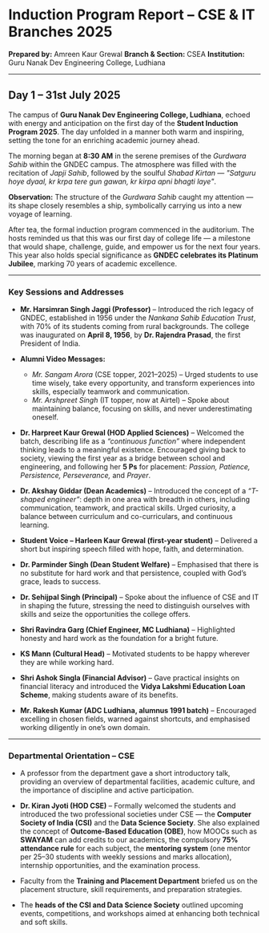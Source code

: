 # Induction Program Report – CSE & IT Branches 2025  
**Prepared by:** Amreen Kaur Grewal
**Branch & Section:** CSEA
**Institution:** Guru Nanak Dev Engineering College, Ludhiana  

---

## Day 1 – 31st July 2025  

The campus of **Guru Nanak Dev Engineering College, Ludhiana**, echoed with energy and anticipation on the first day of the **Student Induction Program 2025**. The day unfolded in a manner both warm and inspiring, setting the tone for an enriching academic journey ahead.  

The morning began at **8:30 AM** in the serene premises of the *Gurdwara Sahib* within the GNDEC campus. The atmosphere was filled with the recitation of *Japji Sahib*, followed by the soulful *Shabad Kirtan* — *"Satguru hoye dyaal, kr krpa tere gun gawan, kr kirpa apni bhagti laye"*.  

**Observation:** The structure of the *Gurdwara Sahib* caught my attention — its shape closely resembles a ship, symbolically carrying us into a new voyage of learning.  

After tea, the formal induction program commenced in the auditorium. The hosts reminded us that this was our first day of college life — a milestone that would shape, challenge, guide, and empower us for the next four years. This year also holds special significance as **GNDEC celebrates its Platinum Jubilee**, marking 70 years of academic excellence.  

---

### Key Sessions and Addresses  

- **Mr. Harsimran Singh Jaggi (Professor)** – Introduced the rich legacy of GNDEC, established in 1956 under the *Nankana Sahib Education Trust*, with 70% of its students coming from rural backgrounds. The college was inaugurated on **April 8, 1956**, by **Dr. Rajendra Prasad**, the first President of India.  

- **Alumni Video Messages:**  
  - *Mr. Sangam Arora* (CSE topper, 2021–2025) – Urged students to use time wisely, take every opportunity, and transform experiences into skills, especially teamwork and communication.  
  - *Mr. Arshpreet Singh* (IT topper, now at Airtel) – Spoke about maintaining balance, focusing on skills, and never underestimating oneself.  

- **Dr. Harpreet Kaur Grewal (HOD Applied Sciences)** – Welcomed the batch, describing life as a *“continuous function”* where independent thinking leads to a meaningful existence. Encouraged giving back to society, viewing the first year as a bridge between school and engineering, and following her **5 Ps** for placement: *Passion, Patience, Persistence, Perseverance,* and *Prayer*.  

- **Dr. Akshay Giddar (Dean Academics)** – Introduced the concept of a *“T-shaped engineer”*: depth in one area with breadth in others, including communication, teamwork, and practical skills. Urged curiosity, a balance between curriculum and co-curriculars, and continuous learning.  

- **Student Voice – Harleen Kaur Grewal (first-year student)** – Delivered a short but inspiring speech filled with hope, faith, and determination.  

- **Dr. Parminder Singh (Dean Student Welfare)** – Emphasised that there is no substitute for hard work and that persistence, coupled with God’s grace, leads to success.  

- **Dr. Sehijpal Singh (Principal)** – Spoke about the influence of CSE and IT in shaping the future, stressing the need to distinguish ourselves with skills and seize the opportunities the college offers.  

- **Shri Ravindra Garg (Chief Engineer, MC Ludhiana)** – Highlighted honesty and hard work as the foundation for a bright future.  

- **KS Mann (Cultural Head)** – Motivated students to be happy wherever they are while working hard.  

- **Shri Ashok Singla (Financial Advisor)** – Gave practical insights on financial literacy and introduced the **Vidya Lakshmi Education Loan Scheme**, making students aware of its benefits.  

- **Mr. Rakesh Kumar (ADC Ludhiana, alumnus 1991 batch)** – Encouraged excelling in chosen fields, warned against shortcuts, and emphasised working diligently in one’s own domain.  

---

### Departmental Orientation – CSE  

- A professor from the department gave a short introductory talk, providing an overview of departmental facilities, academic culture, and the importance of discipline and active participation.  

- **Dr. Kiran Jyoti (HOD CSE)** – Formally welcomed the students and introduced the two professional societies under CSE — the **Computer Society of India (CSI)** and the **Data Science Society**. She also explained the concept of **Outcome-Based Education (OBE)**, how MOOCs such as **SWAYAM** can add credits to our academics, the compulsory **75% attendance rule** for each subject, the **mentoring system** (one mentor per 25–30 students with weekly sessions and marks allocation), internship opportunities, and the examination process.  

- Faculty from the **Training and Placement Department** briefed us on the placement structure, skill requirements, and preparation strategies.  

- The **heads of the CSI and Data Science Society** outlined upcoming events, competitions, and workshops aimed at enhancing both technical and soft skills.
